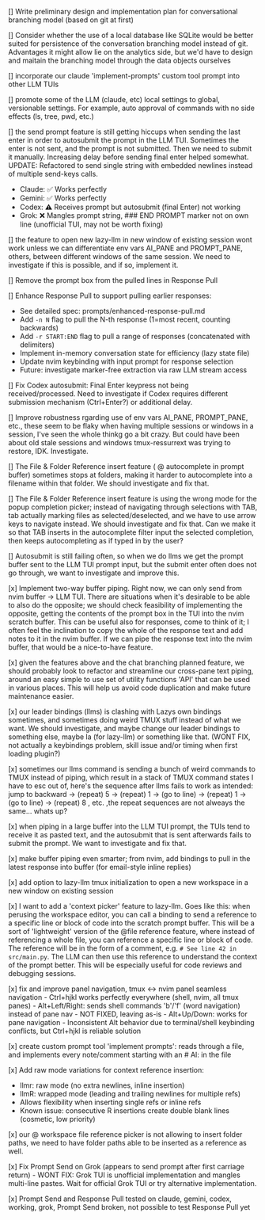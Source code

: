 [] Write preliminary design and implementation plan for conversational branching model (based on git at first)


[] Consider whether the use of a local database like SQLite would be better suited for persistence of the conversation branching model instead of git. Advantages it might allow lie on the analytics side, but we'd have to design and maitain the branching model through the data objects ourselves


[] incorporate our claude 'implement-prompts' custom tool prompt into other LLM TUIs


[] promote some of the LLM (claude, etc) local settings to global, versionable settings. For example, auto approval of commands with no side effects (ls, tree, pwd, etc.)


[] the send prompt feature is still getting hiccups when sending the last enter in order to autosubmit the prompt in the LLM TUI. Sometimes the enter is not sent, and the prompt is not submitted. Then we need to submit it manually. Increasing delay before sending final enter helped somewhat.
   UPDATE: Refactored to send single string with embedded newlines instead of multiple send-keys calls.
   - Claude: ✅ Works perfectly
   - Gemini: ✅ Works perfectly
   - Codex: ⚠️ Receives prompt but autosubmit (final Enter) not working
   - Grok: ❌ Mangles prompt string, ### END PROMPT marker not on own line (unofficial TUI, may not be worth fixing)


[] the feature to open new lazy-llm in new window of existing session wont work unless we can differentiate env vars AI_PANE and PROMPT_PANE, others, between different windows of the same session. We need to investigate if this is possible, and if so, implement it.


[] Remove the prompt box from the pulled lines in Response Pull


[] Enhance Response Pull to support pulling earlier responses:
   - See detailed spec: prompts/enhanced-response-pull.md
   - Add `-n N` flag to pull the N-th response (1=most recent, counting backwards)
   - Add `-r START:END` flag to pull a range of responses (concatenated with delimiters)
   - Implement in-memory conversation state for efficiency (lazy state file)
   - Update nvim keybinding with input prompt for response selection
   - Future: investigate marker-free extraction via raw LLM stream access


[] Fix Codex autosubmit: Final Enter keypress not being received/processed. Need to investigate if Codex requires different submission mechanism (Ctrl+Enter?) or additional delay.


[] Improve robustness rgarding use of env vars AI_PANE, PROMPT_PANE, etc., these seem to be flaky when having multiple sessions or windows in a session, I've seen the whole thinkg go a bit crazy. But could have been about old stale sessions and windows tmux-ressurrext was trying to restore, IDK. Investigate.


[] The File & Folder Reference insert feature ( @ autocomplete in prompt buffer) sometimes stops at folders, making it harder to autocomplete into a filename within that folder. We should investigate and fix that.


[] The File & Folder Reference insert feature is using the wrong mode for the popup completion picker; instead of navigating through selections with TAB, tab actually marking files as selected/deselected, and we have to use arrow keys to navigate instead. We should investigate and fix that. Can we make it so that TAB inserts in the autocomplete filter input the selected completion, then keeps autocompleting as if typed in by the user?



[] Autosubmit is still failing often, so when we do llms we get the prompt buffer sent to the LLM TUI prompt input, but the submit enter often does not go through, we want to investigate and improve this.

[x] Implement two-way buffer piping. Right now, we can only send from nvim buffer -> LLM TUI. There are situations when it's desirable to be able to also do the opposite; we should check feasibility of implementing the opposite, getting the contents of the prompt box in the TUI into the nvim scratch buffer. This can be useful also for responses, come to think of it; I often feel the inclination to copy the whole of the response text and add notes to it in the nvim buffer. If we can pipe the response text into the nvim buffer, that would be a nice-to-have feature.


[x] given the features above and the chat branching planned feature, we should probably look to refactor and streamline our cross-pane text piping, around an easy simple to use set of utility functions 'API' that can be used in various places. This will help us avoid code duplication and make future maintenance easier.


[x] our leader bindings (llms) is clashing with Lazys own bindings sometimes, and sometimes doing weird TMUX stuff instead of what we want. We should investigate, and maybe change our leader bindings to something else, maybe <leader>la (for lazy-llm) or something like that. (WONT FIX, not actually a keybindings problem, skill issue and/or timing when first loading plugin?)


[x] sometimes our llms command is sending a bunch of weird commands to TMUX instead of piping, which result in a stack of TMUX command states I have to esc out of, here's the sequence after llms fails to work as intended: jump to backward -> (repeat) 5 -> (repeat) 1 -> (go to line) -> (repeat) 1 -> (go to line) -> (repeat) 8 , etc. ,the repeat sequences are not alweays the same... whats up?


[x] when piping in a large buffer into the LLM TUI prompt, the TUIs tend to receive it as pasted text, and the autosubmit that is sent afterwards fails to submit the prompt. We want to investigate and fix that.


[x] make buffer piping even smarter; from nvim, add bindings to pull in the latest response into buffer (for email-style inline replies)


[x] add option to lazy-llm tmux initialization to open a new workspace in a new window on existing session


[x] I want to add a 'context picker' feature to lazy-llm. Goes like this: when perusing the workspace editor, you can call a binding to send a reference to a specific line or block of code into the scratch prompt buffer. This will be a sort of 'lightweight' version of the @file reference feature, where instead of referencing a whole file, you can reference a specific line or block of code. The reference will be in the form of a comment, e.g. `# See line 42 in src/main.py`. The LLM can then use this reference to understand the context of the prompt better. This will be especially useful for code reviews and debugging sessions.


[x] fix and improve panel navigation, tmux <-> nvim panel seamless navigation
    - Ctrl+hjkl works perfectly everywhere (shell, nvim, all tmux panes)
    - Alt+Left/Right: sends shell commands 'b'/'f' (word navigation) instead of pane nav - NOT FIXED, leaving as-is
    - Alt+Up/Down: works for pane navigation
    - Inconsistent Alt behavior due to terminal/shell keybinding conflicts, but Ctrl+hjkl is reliable solution


[x] create custom prompt tool 'implement prompts': reads through a file, and implements every note/comment starting with an # AI: in the file


[x] Add raw mode variations for context reference insertion:
   - <leader>llmr: raw mode (no extra newlines, inline insertion)
   - <leader>llmR: wrapped mode (leading and trailing newlines for multiple refs)
   - Allows flexibility when inserting single refs or inline refs
   - Known issue: consecutive R insertions create double blank lines (cosmetic, low priority)


[x] our @ workspace file reference picker is not allowing to insert folder paths, we need to have folder paths able to be inserted as a reference as well.


[x] Fix Prompt Send on Grok (appears to send prompt after first carriage return) - WONT FIX: Grok TUI is unofficial implementation and mangles multi-line pastes. Wait for official Grok TUI or try alternative implementation.


[x] Prompt Send and Response Pull tested on claude, gemini, codex, working, grok, Prompt Send broken, not possible to test Response Pull yet


